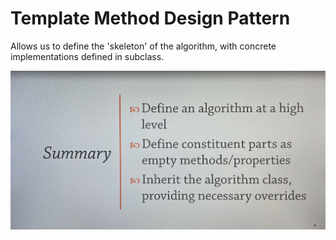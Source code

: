 # Template Method Design Pattern

Allows us to define the 'skeleton' of the algorithm, with concrete implementations defined in subclass.

![Alt text](./templateMethodSummary.png)